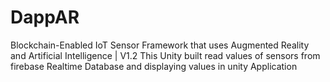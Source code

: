 # DappAR
Blockchain-Enabled IoT Sensor Framework that uses Augmented Reality and Artificial Intelligence | V1.2
This Unity built read values of sensors from firebase Realtime Database and displaying values in unity Application
